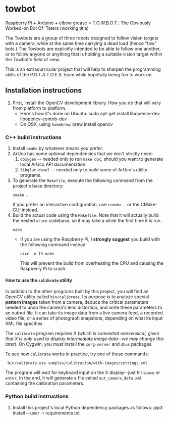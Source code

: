 # towbot
Raspberry Pi + Arduino + elbow grease = T.O.W.B.O.T.: The Obviously Worked-on Bot Of 'Taters (working title)


The Towbots are a group of three robots designed to follow vision targets with a camera, while at the same time carrying a dead load (hence "tow" bots.) The Towbots are explicitly intended to be able to follow one another, or to follow anyone or anything that is holding a suitable vision target within the Towbot's field of view.

This is an extracurricular project that will help to sharpen the programming skills of the P.O.T.A.T.O.E.S. team while hopefully being fun to work on.

## Installation instructions
1. First, install the OpenCV development library.  How you do that will vary
   from platform to platform.
   * Here's how it's done on Ubuntu:
        sudo apt-get install libopencv-dev libopencv-contrib-dev
   * On OSX, using `homebrew`:
        brew install opencv
### C++ build instructions
1. Install `cmake` by whatever means you prefer.
1. ArUco has some optional dependencies that we don't strictly need:
   1. `doxygen` -- needed only to run `make doc`, should you want to generate
      local ArUco API documentation.
   1. `libglut-devel` -- needed only to build some of ArUco's utility
      programs.
1. To generate the `Makefile`, execute the following command from the
   project's base directory:
    ``` shell
    cmake .
    ```
    If you prefer an interactive configuration, use `ccmake .` or the
    CMake-GUI instead.
1. Build the actual code using the `Makefile`.  Note that it will actually
   build the nested `aruco` codebase, so it may take a while the first time it
   is run.
   ``` shell
   make
   ```
   * If you are using the Raspberry Pi, I **strongly suggest** you build with
     the following command instead:
     ``` shell
     nice -n 19 make
     ```
     This will prevent the build from overheating the CPU and causing the
     Raspberry Pi to crash.

#### How to use the `calibrate` utility
In addition to the other programs built by this project, you will find an
OpenCV utility called `bin/calibrate`.  Its purpose is to analyze special
**pattern images** taken from a camera, deduce the critical parameters needed
to undo the camera's lens distortion, and write these parameters to an output
file.  It can take its image data from a live camera feed, a recorded video
file, or a series of photograph snapshots, depending on what its input XML
file specifies.

The `calibrate` program requires X (*which is somewhat nonsensical, given that
X is only used to display intermediate image data--we may change this
later*).  On Cygwin, you must install the `xorg-server` and `dbus` packages.

To see how `calibrate` works in practice, try one of these commands:

     bin/calibrate.exe samples/calibration/with-images/settings.xml

The program will wait for keyboard input on the X display--just hit `space` or
`enter`.  In the end, it will generate a file called `out_camera_data.xml`
containing the calibration parameters.

### Python build instructions
1. Install this project's local Python dependency packages as follows:
    pip3 install --user -r requirements.txt
